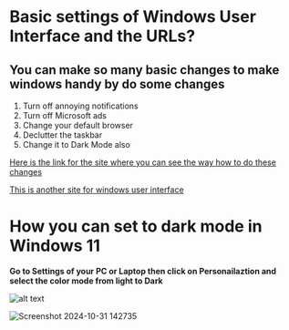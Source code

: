 # Basic settings of Windows User Interface and the URLs?

## You can make so many basic changes to make windows handy by do some changes 

1. Turn off annoying notifications
1. Turn off Microsoft ads
1. Change your default browser
1. Declutter the taskbar
1. Change it to Dark Mode also

[Here is the link for the site where you can see the way how to do these changes](https://www.pcworld.com/article/1782303/5-crucial-windows-11-settings-you-need-to-change-asap.html)

[This is another site for windows user interface](https://www.pcmag.com/explainers/best-windows-11-tips-and-tricks)


# How you can set to dark mode in Windows 11

  **Go to Settings of your PC or Laptop then click on Personailaztion and select the color mode from light to Dark**
  
![alt text](https://github.com/user-attachments/assets/b1fddb0d-2489-4a11-b005-b11e401d27f2)

![Screenshot 2024-10-31 142735](https://github.com/user-attachments/assets/356feb3d-9224-4a1e-92f3-ed800d72eb97)
